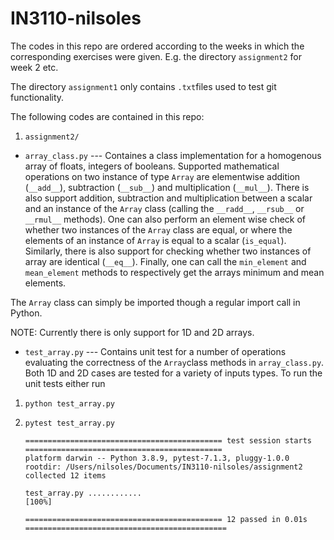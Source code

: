 # IN3110-nilsoles

The codes in this repo are ordered according to the weeks in which the corresponding exercises were given. E.g. the directory `assignment2` for week 2 etc.

The directory `assignment1` only contains `.txt`files used to test git functionality.

The following codes are contained in this repo:
1.  `assignment2/`
 - `array_class.py` --- Containes a class implementation for a homogenous array of floats, integers of booleans. Supported mathematical operations on two instance of type `Array` are elementwise addition (`__add__`), subtraction (`__sub__`) and multiplication (`__mul__`). There is also support addition, subtraction and multiplication between a scalar and an instance of the `Array` class (calling the `__radd__`, `__rsub__` or `__rmul__` methods). One can also perform an element wise check of whether two instances of the `Array` class are equal, or where the elements of an instance of `Array` is equal to a scalar (`is_equal`). Similarly, there is also support for checking whether two instances of array are identical (`__eq__`). Finally, one can call the `min_element` and `mean_element` methods to respectively get the arrays minimum and mean elements. 

 The `Array` class can simply be imported though a regular import call in Python.

 NOTE: Currently there is only support for 1D and 2D arrays.

 - `test_array.py` --- Contains unit test for a number of operations evaluating the correctness of the `Array`class methods in `array_class.py`. Both 1D and 2D cases are tested for a variety of inputs types. To run the unit tests either run

 1. `python test_array.py`
 
 2. `pytest test_array.py`

    ```
    ============================================ test session starts ============================================
    platform darwin -- Python 3.8.9, pytest-7.1.3, pluggy-1.0.0
    rootdir: /Users/nilsoles/Documents/IN3110-nilsoles/assignment2
    collected 12 items

    test_array.py ............                                                                            [100%]

    ============================================ 12 passed in 0.01s =============================================
    ```
